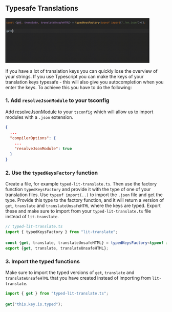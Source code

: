 ## Typesafe Translations

<img src="https://raw.githubusercontent.com/andreasbm/lit-translate/master/typesafe.gif" width="450">

If you have a lot of translation keys you can quickly lose the overview of your strings. If you use Typescript you can make the keys of your translation keys typesafe - this will also give you autocompletion when you enter the keys. To achieve this you have to do the following:


### 1. Add `resolveJsonModule` to your tsconfig

Add [resolveJsonModule](https://www.typescriptlang.org/tsconfig#resolveJsonModule) to your `tsconfig` which will allow us to import modules with a `.json` extension.

```json
{
  ...
  "compilerOptions": {
    ...
    "resolveJsonModule": true
  }
}
```

### 2. Use the `typedKeysFactory` function

Create a file, for example `typed-lit-translate.ts`. Then use the factory function `typedKeysFactory` and provide it with the type of one of your translation files. Use `typeof import(..)` to import the `.json` file and get the type. Provide this type to the factory function, and it will return a version of `get`, `translate` and `translateUnsafeHTML` where the keys are typed. Export these and make sure to import from your `typed-lit-translate.ts` file instead of `lit-translate`. 

```typescript
// typed-lit-translate.ts
import { typedKeysFactory } from "lit-translate";

const {get, translate, translateUnsafeHTML} = typedKeysFactory<typeof import("en.json")>();
export {get, translate, translateUnsafeHTML};
```

### 3. Import the typed functions

Make sure to import the typed versions of `get`, `translate` and `translateUnsafeHTML` that you have created instead of importing from `lit-translate`.

```typescript
import { get } from "typed-lit-translate.ts";

get("this.key.is.typed");
```